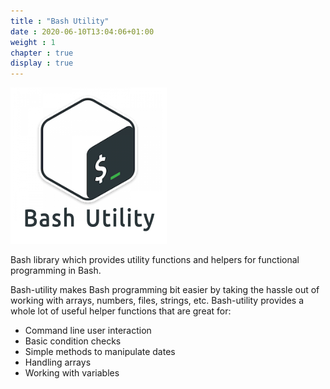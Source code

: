 ```yaml
---
title : "Bash Utility"
date : 2020-06-10T13:04:06+01:00
weight : 1
chapter : true
display : true
---
```


![Bash Utility](/images/bash-utility.png?featherlight=false "Bash Utility")

Bash library which provides utility functions and helpers for functional programming in Bash.

Bash-utility makes Bash programming bit easier by taking the hassle out of working with arrays, numbers, files, strings, etc. Bash-utility provides a whole lot of useful helper functions that are great for:

 * Command line user interaction
 * Basic condition checks
 * Simple methods to manipulate dates
 * Handling arrays
 * Working with variables
